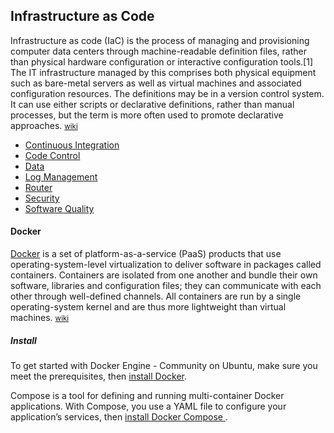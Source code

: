 ## Infrastructure as Code

Infrastructure as code (IaC) is the process of managing and provisioning computer data centers through machine-readable definition files, rather than physical hardware configuration or interactive configuration tools.[1] The IT infrastructure managed by this comprises both physical equipment such as bare-metal servers as well as virtual machines and associated configuration resources. The definitions may be in a version control system. It can use either scripts or declarative definitions, rather than manual processes, but the term is more often used to promote declarative approaches. <small> [wiki](https://en.wikipedia.org/wiki/Infrastructure_as_code) </small>

- [Continuous Integration](https://martinfowler.com/articles/continuousIntegration.html)
- [Code Control]()
- [Data]()
- [Log Management]()
- [Router]()
- [Security]()
- [Software Quality](https://en.wikipedia.org/wiki/Software_quality)

#### Docker

[Docker](https://www.docker.com/) is a set of platform-as-a-service (PaaS) products that use operating-system-level virtualization to deliver software in packages called containers. Containers are isolated from one another and bundle their own software, libraries and configuration files; they can communicate with each other through well-defined channels. All containers are run by a single operating-system kernel and are thus more lightweight than virtual machines. <small> [wiki](<https://en.wikipedia.org/wiki/Docker_(software)>) </small>

##### Install

To get started with Docker Engine - Community on Ubuntu, make sure you meet the prerequisites, then [install Docker](https://docs.docker.com/install/linux/docker-ce/ubuntu/).

Compose is a tool for defining and running multi-container Docker applications. With Compose, you use a YAML file to configure your application’s services, then [install Docker Compose
](https://docs.docker.com/compose/install/).